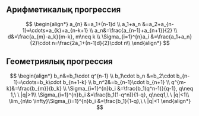 ## Арифметикалық прогрессия
$$
\begin{align*}
a_{n} &=a_1+(n-1)d \\
a_1+a_n &=a_2+a_{n-1}=\cdots=a_{k}+a_{n-k+1} \\
a_n&=\frac{a_{n-1}+a_{n+1}}{2} \\
d&=\frac{a_{m}-a_k}{m-k}, m\neq k \\
\Sigma_{i=1}^{n}a_i &=\frac{a_1+a_n}{2}\cdot n=\frac{2a_1+(n-1)d}{2}\cdot n\\
\end{align*}
$$

## Геометриялық прогрессия
$$
\begin{align*}
b_n&=b_1\cdot q^{n-1} \\
b_1\cdot b_n &=b_2\cdot b_{n-1}=\cdots=b_k\cdot b_{n+1-k} \\
b_n^2&=b_{n-1}\cdot b_{n+1} \\
q^{m-k}&=\frac{b_{m}}{b_k} \\
\Sigma_{i=1}^{n}b_i &=\frac{b_1(q^n-1)}{q-1}, q\neq 1,\ \ |q|>1\\
\Sigma_{i=1}^{n}b_i &=\frac{b_1(1-q^n)}{1-q}, q\neq1,\ \ |q|<1\\
\lim_{n\to \infty}\Sigma_{i=1}^{n}b_i &=\frac{b_1}{1-q},\ \ |q|<1
\end{align*} 
$$